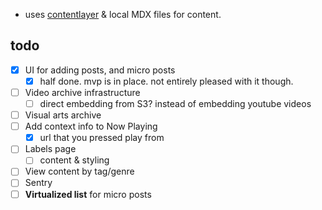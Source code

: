 - uses [contentlayer](https://www.contentlayer.dev/) & local MDX files for content.

## todo
- [x] UI for adding posts, and micro posts
  - [x] half done. mvp is in place. not entirely pleased with it though.
- [ ] Video archive infrastructure
  - [ ] direct embedding from S3? instead of embedding youtube videos
- [ ] Visual arts archive
- [ ] Add context info to Now Playing
  - [x] url that you pressed play from
- [ ] Labels page
  - [ ] content & styling
- [ ] View content by tag/genre
- [ ] Sentry
- [ ] **Virtualized list** for micro posts
